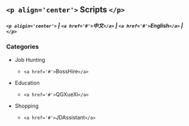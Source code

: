 ## `<p align='center'>` Scripts `</p>`

##### `<p aligin='center'>` | `<a href='#'>`中文`</a>` | `<a href='#'>`English`</a>` | `</p>`

### Categories

* Job Hunting

  * `<a href='#'>`BossHire`</a>`
* Education

  * `<a href='#'>`QGXueXi`</a>`
* Shopping

  * `<a href='#'>`JDAssistant`</a>`
